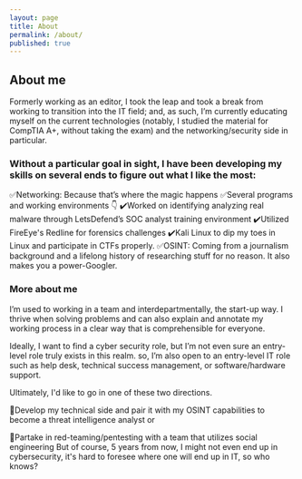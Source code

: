 ```yaml
---
layout: page
title: About
permalink: /about/
published: true
---
```

## About me

Formerly working as an editor, I took the leap and took a break from working to transition into the IT field; and, as such, I’m currently educating myself on the current technologies (notably, I studied the material for CompTIA A+, without taking the exam) and the networking/security side in particular.

### Without a particular goal in sight, I have been developing my skills on several ends to figure out what I like the most:
✅Networking: Because that’s where the magic happens 
✅Several programs and working environments 👇 
 ✔️Worked on identifying analyzing real malware through LetsDefend’s SOC analyst training environment 
 ✔️Utilized FireEye's Redline for forensics challenges 
 ✔️Kali Linux to dip my toes in Linux and participate in CTFs properly. 
✅OSINT: Coming from a journalism background and a lifelong history of researching stuff for no reason. It also makes you a power-Googler. 


### More about me
I’m used to working in a team and interdepartmentally, the start-up way. I thrive when solving problems and can also explain and annotate my working process in a clear way that is comprehensible for everyone.

Ideally, I want to find a cyber security role, but I’m not even sure an entry-level role truly exists in this realm. so, I’m also open to an entry-level IT role such as help desk, technical success management, or software/hardware support. 

Ultimately, I'd like to go in one of these two directions. 

🎨Develop my technical side and pair it with my OSINT capabilities to become a threat intelligence analyst 
or

🎨Partake in red-teaming/pentesting with a team that utilizes social engineering
But of course, 5 years from now, I might not even end up in cybersecurity, it's hard to foresee where one will end up in IT, so who knows?
